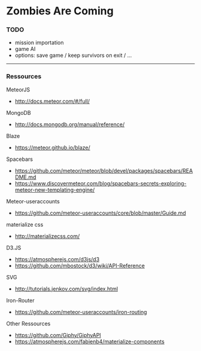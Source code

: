 # Zombies Are Coming

### TODO
- mission importation
- game AI
- options: save game / keep survivors on exit / ...  

___

### Ressources
MeteorJS
- http://docs.meteor.com/#/full/  

MongoDB
- http://docs.mongodb.org/manual/reference/  

Blaze
- https://meteor.github.io/blaze/  

Spacebars
- https://github.com/meteor/meteor/blob/devel/packages/spacebars/README.md  
- https://www.discovermeteor.com/blog/spacebars-secrets-exploring-meteor-new-templating-engine/  

Meteor-useraccounts
- https://github.com/meteor-useraccounts/core/blob/master/Guide.md  

materialize css
- http://materializecss.com/  

D3.JS
- https://atmospherejs.com/d3js/d3  
- https://github.com/mbostock/d3/wiki/API-Reference  

SVG
- http://tutorials.jenkov.com/svg/index.html

Iron-Router
- https://github.com/meteor-useraccounts/iron-routing  

Other Ressources
- https://github.com/Giphy/GiphyAPI  
- https://atmospherejs.com/fabienb4/materialize-components
